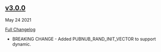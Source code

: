 ## [v3.0.0](https://github.com/pubnub/c-core/releases/tag/v3.0.0)
May 24 2021

[Full Changelog](https://github.com/pubnub/c-core/compare/v2.14.0...v3.0.0)

- BREAKING CHANGE - Added PUBNUB_RAND_INIT_VECTOR to support dynamic. 


